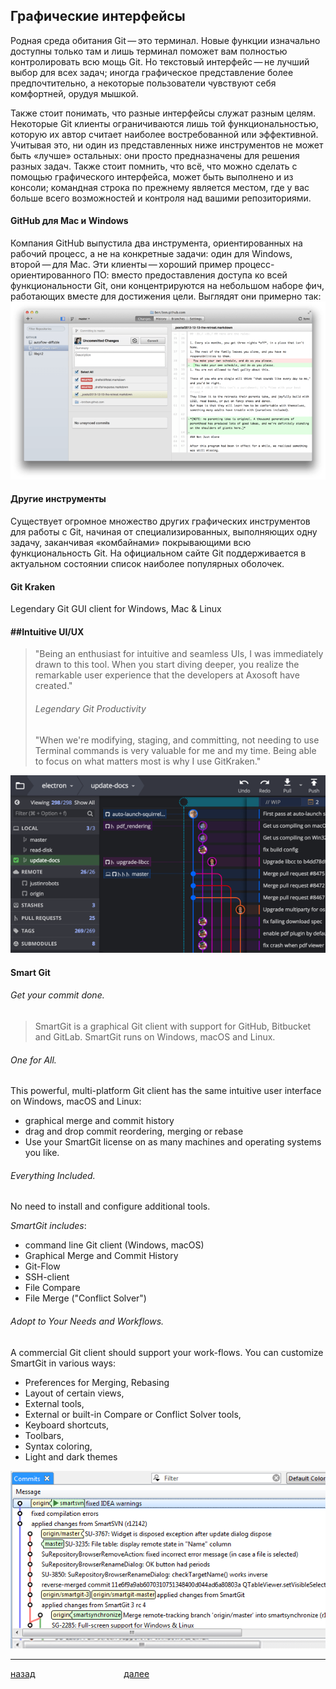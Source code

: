 ## Графические интерфейсы
Родная среда обитания Git — это терминал. Новые функции изначально доступны только там и лишь терминал поможет вам полностью контролировать всю мощь Git. Но текстовый интерфейс — не лучший выбор для всех задач; иногда графическое представление более предпочтительно, а некоторые пользователи чувствуют себя комфортней, орудуя мышкой.

Также стоит понимать, что разные интерфейсы служат разным целям. Некоторые Git клиенты ограничиваются лишь той функциональностью, которую их автор считает наиболее востребованной или эффективной. Учитывая это, ни один из представленных ниже инструментов не может быть «лучше» остальных: они просто предназначены для решения разных задач. Также стоит помнить, что всё, что можно сделать с помощью графического интерфейса, может быть выполнено и из консоли; командная строка по прежнему является местом, где у вас больше всего возможностей и контроля над вашими репозиториями.
####  GitHub для Mac и Windows
Компания GitHub выпустила два инструмента, ориентированных на рабочий процесс, а не на конкретные задачи: один для Windows, второй — для Mac. Эти клиенты — хороший пример процесс-ориентированного ПО: вместо предоставления доступа ко всей функциональности Git, они концентрируются на небольшом наборе фич, работающих вместе для достижения цели. Выглядят они примерно так:
![](img/github_mac.png)
####  Другие инструменты
Существует огромное множество других графических инструментов для работы с Git, начиная от специализированных, выполняющих одну задачу, заканчивая «комбайнами» покрывающими всю функциональность Git. На официальном сайте Git поддерживается в актуальном состоянии список наиболее популярных оболочек.

####   Git Kraken

Legendary Git GUI client for Windows, Mac & Linux
####  ##Intuitive UI/UX

> "Being an enthusiast for intuitive and seamless UIs, I was immediately drawn to this tool. When you start diving deeper, you realize the remarkable user experience that the developers at Axosoft have created."
> ###### Legendary Git Productivity
> "When we're modifying, staging, and committing, not needing to use Terminal commands is very valuable for me and my time. Being able to focus on what matters most is why I use GitKraken."

![](img/git-kraken@2x.png)

####  Smart Git

###### Get your commit done.

> SmartGit is a graphical Git client with support for GitHub, Bitbucket and GitLab. SmartGit runs on Windows, macOS and Linux.

###### One for All.
This powerful, multi-platform Git client has the same intuitive user interface on Windows, macOS and Linux:

- graphical merge and commit history
- drag and drop commit reordering, merging or rebase
- Use your SmartGit license on as many machines and operating systems you like.

###### Everything Included.
No need to install and configure additional tools.

_SmartGit includes_:

- command line Git client (Windows, macOS)
- Graphical Merge and Commit History
- Git-Flow
- SSH-client
- File Compare
- File Merge ("Conflict Solver")

###### Adopt to Your Needs and Workflows.
A commercial Git client should support your work-flows. You can customize SmartGit in various ways:

- Preferences for Merging, Rebasing
- Layout of certain views,
- External tools,
- External or built-in Compare or Conflict Solver tools,
- Keyboard shortcuts,
- Toolbars,
- Syntax coloring,
- Light and dark themes

![](img/smartgit@2x.png)

---

[назад](./team.md "Вернуться назад")                                    [далее](./cli.md "Следующая страница")
